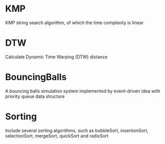 # KMP

KMP string search algorithm, of which the time complexity is linear

# DTW

Calculate Dynamic Time Warping (DTW) distance

# BouncingBalls

A bouncing balls simulation system implemented by event-driven idea with priority queue data structure

# Sorting

Include several sorting algorithms, such as bubbleSort, insertionSort, selectionSort, mergeSort, quickSort and radixSort
